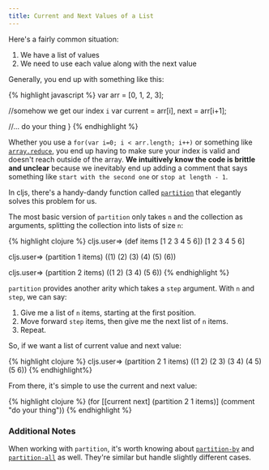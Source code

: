 ```yaml
---
title: Current and Next Values of a List
---
```


Here's a fairly common situation:

1. We have a list of values
2. We need to use each value along with the next value

Generally, you end up with something like this:

{% highlight javascript %}
  var arr = [0, 1, 2, 3];

  //somehow we get our index `i`
  var current = arr[i],
      next = arr[i+1];

  //... do your thing
}
{% endhighlight %}

Whether you use a `for(var i=0; i < arr.length; i++)` or something like [`array.reduce`][array-reduce], you end up having to make sure your index is valid and doesn't reach outside of the array. **We intuitively know the code is brittle and unclear** because we inevitably end up adding a comment that says something like `start with the second one` or `stop at length - 1`.

In cljs, there's a handy-dandy function called [`partition`][partition] that elegantly solves this problem for us.

The most basic version of `partition` only takes `n` and the collection as arguments, splitting the collection into lists of size `n`:

{% highlight clojure %}
cljs.user=> (def items [1 2 3 4 5 6])
[1 2 3 4 5 6]

cljs.user=> (partition 1 items)
((1) (2) (3) (4) (5) (6))

cljs.user=> (partition 2 items)
((1 2) (3 4) (5 6))
{% endhighlight %}

`partition` provides another arity which takes a `step` argument. With `n` and `step`, we can say:

1. Give me a list of `n` items, starting at the first position.
2. Move forward `step` items, then give me the next list of `n` items.
3. Repeat.

So, if we want a list of current value and next value:

{% highlight clojure %}
cljs.user=> (partition 2 1 items)
((1 2) (2 3) (3 4) (4 5) (5 6))
{% endhighlight%}

From there, it's simple to use the current and next value:

{% highlight clojure %}
(for [[current next] (partition 2 1 items)]
  (comment "do your thing"))
{% endhighlight %}

### Additional Notes

When working with `partition`, it's worth knowing about [`partition-by`][partition-by] and [`partition-all`][partition-all] as well. They're similar but handle slightly different cases.

[array-reduce]: https://developer.mozilla.org/en-US/docs/Web/JavaScript/Reference/Global_Objects/Array/Reduce
[partition]: http://clojure.github.io/clojure/clojure.core-api.html#clojure.core/partition
[partition-by]: http://clojure.github.io/clojure/clojure.core-api.html#clojure.core/partition-by
[partition-all]: http://clojure.github.io/clojure/clojure.core-api.html#clojure.core/partition-all

